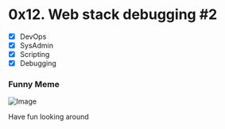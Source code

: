 # 0x12. Web stack debugging #2
- [x] DevOps
- [x] SysAdmin
- [x] Scripting
- [x] Debugging

### Funny Meme
![Image](https://s3.amazonaws.com/intranet-projects-files/holbertonschool-sysadmin_devops/287/99littlebugsinthecode-holberton.jpg)

Have fun looking around
